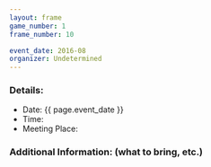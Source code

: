 ```yaml
---
layout: frame
game_number: 1
frame_number: 10

event_date: 2016-08
organizer: Undetermined
---
```



### Details:
- Date: {{ page.event_date }}
- Time:
- Meeting Place:

### Additional Information: (what to bring, etc.)
